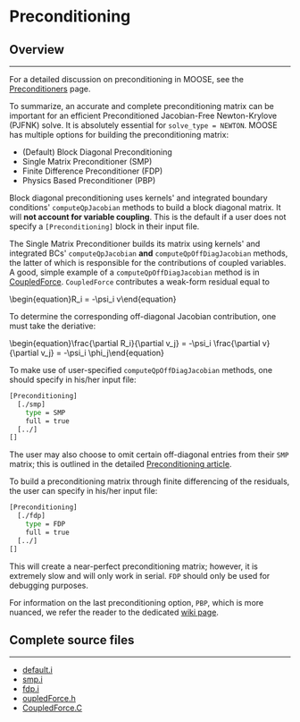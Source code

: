 # Preconditioning

## Overview
---

For a detailed discussion on preconditioning in MOOSE, see the [Preconditioners](systems/Preconditioning/index.md) page.

To summarize, an accurate and complete preconditioning matrix can be important for an efficient Preconditioned Jacobian-Free Newton-Krylove (PJFNK) solve. It is absolutely essential for `solve_type = NEWTON`. MOOSE has multiple options for building the preconditioning matrix:

- (Default) Block Diagonal Preconditioning
- Single Matrix Preconditioner (SMP)
- Finite Difference Preconditioner (FDP)
- Physics Based Preconditioner (PBP)

Block diagonal preconditioning uses kernels' and integrated boundary conditions' `computeQpJacobian` methods to build a block diagonal matrix. It will **not account for variable coupling**. This is the default if a user does not specify a `[Preconditioning]` block in their input file. 

The Single Matrix Preconditioner builds its matrix using kernels' and integrated BCs' `computeQpJacobian` **and** `computeQpOffDiagJacobian` methods, the latter of which is responsible for the contributions of coupled variables. A good, simple example of a `computeQpOffDiagJacobian` method is in [CoupledForce](https://github.com/idaholab/moose/blob/devel/framework/src/kernels/CoupledForce.C). `CoupledForce` contributes a weak-form residual equal to 

\begin{equation}R_i = -\psi_i v\end{equation}

To determine the corresponding off-diagonal Jacobian contribution, one must take the deriative:

\begin{equation}\frac{\partial R_i}{\partial v_j} = -\psi_i \frac{\partial v}{\partial v_j} = -\psi_i \phi_j\end{equation}

To make use of user-specified `computeQpOffDiagJacobian` methods, one should specify in his/her input file:

```bash
[Preconditioning]
  [./smp]
    type = SMP
    full = true
  [../]
[]
```
The user may also choose to omit certain off-diagonal entries from their `SMP` matrix; this is outlined in the detailed [Preconditioning article](http://mooseframework.org/wiki/MooseSystems/Preconditioners/).

To build a preconditioning matrix through finite differencing of the residuals, the user can specify in his/her input file:
```bash
[Preconditioning]
  [./fdp]
    type = FDP
    full = true
  [../]
[]
```
This will create a near-perfect preconditioning matrix; however, it is extremely slow and will only work in serial. `FDP` should only be used for debugging purposes.

For information on the last preconditioning option, `PBP`, which is more nuanced, we refer the reader to the dedicated [wiki page](http://mooseframework.org/wiki/MooseSystems/Preconditioners/).

## Complete source files
---

- [default.i](https://github.com/idaholab/moose/blob/devel/examples/ex11_prec/default.i)
- [smp.i](https://github.com/idaholab/moose/blob/devel/examples/ex11_prec/smp.i)
- [fdp.i](https://github.com/idaholab/moose/blob/devel/examples/ex11_prec/fdp.i)
- [oupledForce.h](https://github.com/idaholab/moose/blob/devel/framework/include/kernels/CoupledForce.h)
- [CoupledForce.C](https://github.com/idaholab/moose/blob/devel/framework/src/kernels/CoupledForce.C)
